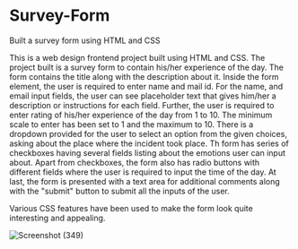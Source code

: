 # Survey-Form
Built a survey form using HTML and CSS

This is a web design frontend project built using HTML and CSS. The project built is a survey form to contain his/her experience of the day. 
The form contains the title along with the description about it. Inside the form element, the user is required to enter name and mail id.
For the name, and email input fields, the user can see placeholder text that gives him/her a description or instructions for each field.
Further, the user is required to enter rating of his/her experience of the day from 1 to 10. The minimum scale to enter has been set to 1 and the maximum to 10. There is a dropdown provided for the user to select an option from the given choices, asking about the place where the incident took place.
Th form has series of checkboxes having several fields listing about the emotions user can input about. Apart from checkboxes, the form also has radio buttons with different fields where the user is required to input the time of the day.
At last, the form is presented with a text area for additional comments along with the "submit" button to submit all the inputs of the user.

Various CSS features have been used to make the form look quite interesting and appealing.


![Screenshot (349)](https://user-images.githubusercontent.com/40642572/92311681-e1e2d300-efd6-11ea-92cd-6cbcb7ff6165.png)




